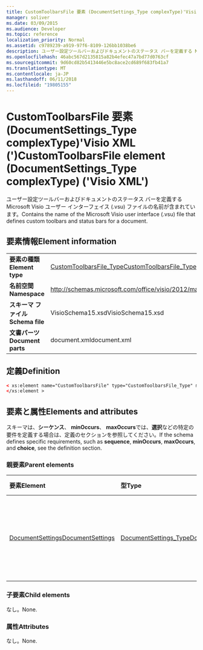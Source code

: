 ```yaml
---
title: CustomToolbarsFile 要素 (DocumentSettings_Type complexType)'Visio XML (')
manager: soliver
ms.date: 03/09/2015
ms.audience: Developer
ms.topic: reference
localization_priority: Normal
ms.assetid: c9789239-a919-97f6-8109-126bb1038be6
description: ユーザー設定ツールバーおよびドキュメントのステータス バーを定義する Microsoft Visio ユーザー インターフェイス (.vsu) ファイルの名前が含まれています。
ms.openlocfilehash: 46abc567d2135815a82b4efec47a7bd77d0763cf
ms.sourcegitcommit: 9d60cd82b5413446e5bc8ace2cd689f683fb41a7
ms.translationtype: MT
ms.contentlocale: ja-JP
ms.lasthandoff: 06/11/2018
ms.locfileid: "19805155"
---
```

# <a name="customtoolbarsfile-element-documentsettingstype-complextype-visio-xml"></a><span data-ttu-id="81272-103">CustomToolbarsFile 要素 (DocumentSettings_Type complexType)'Visio XML (')</span><span class="sxs-lookup"><span data-stu-id="81272-103">CustomToolbarsFile element (DocumentSettings_Type complexType) ('Visio XML')</span></span>

<span data-ttu-id="81272-104">ユーザー設定ツールバーおよびドキュメントのステータス バーを定義する Microsoft Visio ユーザー インターフェイス (.vsu) ファイルの名前が含まれています。</span><span class="sxs-lookup"><span data-stu-id="81272-104">Contains the name of the Microsoft Visio user interface (.vsu) file that defines custom toolbars and status bars for a document.</span></span>
  
## <a name="element-information"></a><span data-ttu-id="81272-105">要素情報</span><span class="sxs-lookup"><span data-stu-id="81272-105">Element information</span></span>

|||
|:-----|:-----|
|<span data-ttu-id="81272-106">**要素の種類**</span><span class="sxs-lookup"><span data-stu-id="81272-106">**Element type**</span></span> <br/> |[<span data-ttu-id="81272-107">CustomToolbarsFile_Type</span><span class="sxs-lookup"><span data-stu-id="81272-107">CustomToolbarsFile_Type</span></span>](customtoolbarsfile_type-complextypevisio-xml.md) <br/> |
|<span data-ttu-id="81272-108">**名前空間**</span><span class="sxs-lookup"><span data-stu-id="81272-108">**Namespace**</span></span> <br/> |http://schemas.microsoft.com/office/visio/2012/main  <br/> |
|<span data-ttu-id="81272-109">**スキーマ ファイル**</span><span class="sxs-lookup"><span data-stu-id="81272-109">**Schema file**</span></span> <br/> |<span data-ttu-id="81272-110">VisioSchema15.xsd</span><span class="sxs-lookup"><span data-stu-id="81272-110">VisioSchema15.xsd</span></span>  <br/> |
|<span data-ttu-id="81272-111">**文書パーツ**</span><span class="sxs-lookup"><span data-stu-id="81272-111">**Document parts**</span></span> <br/> |<span data-ttu-id="81272-112">document.xml</span><span class="sxs-lookup"><span data-stu-id="81272-112">document.xml</span></span>  <br/> |
   
## <a name="definition"></a><span data-ttu-id="81272-113">定義</span><span class="sxs-lookup"><span data-stu-id="81272-113">Definition</span></span>

```XML
< xs:element name="CustomToolbarsFile" type="CustomToolbarsFile_Type" minOccurs="0" maxOccurs="1" >
</xs:element >
```

## <a name="elements-and-attributes"></a><span data-ttu-id="81272-114">要素と属性</span><span class="sxs-lookup"><span data-stu-id="81272-114">Elements and attributes</span></span>

<span data-ttu-id="81272-115">スキーマは、**シーケンス**、 **minOccurs**、 **maxOccurs**では、**選択**などの特定の要件を定義する場合は、定義のセクションを参照してください。</span><span class="sxs-lookup"><span data-stu-id="81272-115">If the schema defines specific requirements, such as **sequence**, **minOccurs**, **maxOccurs**, and **choice**, see the definition section.</span></span> 
  
### <a name="parent-elements"></a><span data-ttu-id="81272-116">親要素</span><span class="sxs-lookup"><span data-stu-id="81272-116">Parent elements</span></span>

|<span data-ttu-id="81272-117">**要素**</span><span class="sxs-lookup"><span data-stu-id="81272-117">**Element**</span></span>|<span data-ttu-id="81272-118">**型**</span><span class="sxs-lookup"><span data-stu-id="81272-118">**Type**</span></span>|<span data-ttu-id="81272-119">**説明**</span><span class="sxs-lookup"><span data-stu-id="81272-119">**Description**</span></span>|
|:-----|:-----|:-----|
|[<span data-ttu-id="81272-120">DocumentSettings</span><span class="sxs-lookup"><span data-stu-id="81272-120">DocumentSettings</span></span>](documentsettings-element-visiodocument_type-complextypevisio-xml.md) <br/> |[<span data-ttu-id="81272-121">DocumentSettings_Type</span><span class="sxs-lookup"><span data-stu-id="81272-121">DocumentSettings_Type</span></span>](documentsettings_type-complextypevisio-xml.md) <br/> |<span data-ttu-id="81272-122">ドキュメントの設定を指定する要素が含まれています。</span><span class="sxs-lookup"><span data-stu-id="81272-122">Contains elements that specify document settings.</span></span>  <br/> |
   
### <a name="child-elements"></a><span data-ttu-id="81272-123">子要素</span><span class="sxs-lookup"><span data-stu-id="81272-123">Child elements</span></span>

<span data-ttu-id="81272-124">なし。</span><span class="sxs-lookup"><span data-stu-id="81272-124">None.</span></span>
  
### <a name="attributes"></a><span data-ttu-id="81272-125">属性</span><span class="sxs-lookup"><span data-stu-id="81272-125">Attributes</span></span>

<span data-ttu-id="81272-126">なし。</span><span class="sxs-lookup"><span data-stu-id="81272-126">None.</span></span>
  

